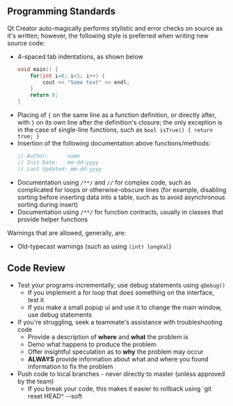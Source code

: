 ## Programming Standards
Qt Creator auto-magically performs stylistic and error checks on source as it's written; however, the following style is preferred when writing new source code:
- 4-spaced tab indentations, as shown below
  ```C++
  void main() {
      for(int i=0; i<5; i++) {
          cout << "Some text" << endl;
      }
      return 0;
  }
  ```
- Placing of `{` on the same line as a function definition, or directly after, with `}` on its own line after the definition's closure; the only exception is in the case of single-line functions, such as `bool isTrue() { return true; }`
- Insertion of the following documentation above functions/methods:
  ```C++
  // Author:      name
  // Init Date:   mm-dd-yyyy
  // Last Updated: mm-dd-yyyy
  ```
- Documentation using `/**/` and `//` for complex code, such as complicated for loops or otherwise-obscure lines (for example, disabling sorting before inserting data into a table, such as to avoid asynchronous sorting during insert)
- Documentation using `/**/` for function contracts, usually in classes that provide helper functions

Warnings that are allowed, generally, are:
- Old-typecast warnings (such as using `(int) longVal`)

## Code Review
- Test your programs incrementally; use debug statements using `qDebug()`
  - If you implement a for loop that does something on the interface, test it
  - If you make a small popup ui and use it to change the main window, use debug statements
- If you're struggling, seek a teammate's assistance with troubleshooting code
  - Provide a description of **where** and **what** the problem is
  - Demo what happens to produce the problem
  - Offer insightful speculation as to **why** the problem may occur
  - **ALWAYS** provide information about what and where you found information to fix the problem
- Push code to local branches - never directly to master (unless approved by the team)
  - If you break your code, this makes it easier to rollback using `git reset HEAD^ --soft